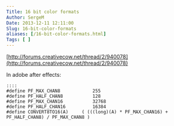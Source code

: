 ```yaml
---
Title: 16 bit color formats
Author: SergeM
Date: 2013-12-11 12:11:00
Slug: 16-bit-color-formats
aliases: [/16-bit-color-formats.html]
Tags: [ ]
---
```




[http://forums.creativecow.net/thread/2/940078](http://forums.creativecow.net/thread/2/940078)

In adobe after effects:

    ::::
    #define PF_MAX_CHAN8			255
    #define PF_HALF_CHAN8			128
    #define PF_MAX_CHAN16			32768
    #define PF_HALF_CHAN16			16384
    #define CONVERT8TO16(A)		( (((long)(A) * PF_MAX_CHAN16) + PF_HALF_CHAN8) / PF_MAX_CHAN8 )
    
